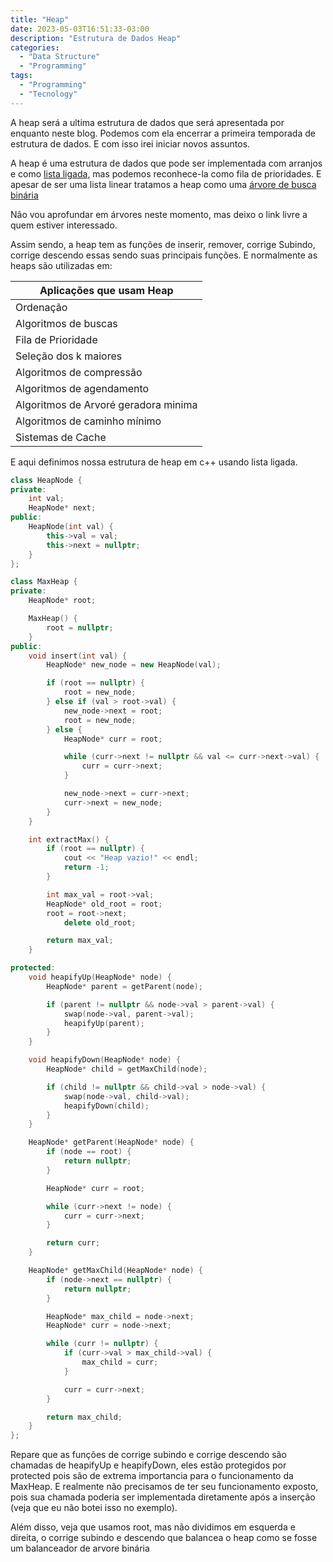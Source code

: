 ```yaml
---
title: "Heap"
date: 2023-05-03T16:51:33-03:00
description: "Estrutura de Dados Heap"
categories:
  - "Data Structure"
  - "Programming"
tags:
  - "Programming"
  - "Tecnology"
---
```


A heap será a ultima estrutura de dados que será apresentada por enquanto neste blog. Podemos com ela encerrar a primeira temporada de estrutura de dados.
E com isso irei iniciar novos assuntos.

A heap é uma estrutura de dados que pode ser implementada com arranjos e como [lista ligada](https://foxtechworld.github.io/lista_ligada/), mas podemos reconhece-la
como fila de prioridades. E apesar de ser uma lista linear tratamos a heap como uma [árvore de busca binária](https://pt.wikipedia.org/wiki/%C3%81rvore_bin%C3%A1ria_de_busca)

Não vou aprofundar em árvores neste momento, mas deixo o link livre a quem estiver interessado.

Assim sendo, a heap tem as funções de inserir, remover, corrige Subindo, corrige descendo essas sendo suas principais funções. E normalmente as heaps são utilizadas em:

| Aplicações que usam Heap             |
|--------------------------------------|
| Ordenação                            |
| Algoritmos de buscas                 |
| Fila de Prioridade                   |
| Seleção dos k maiores                |
| Algoritmos de compressão             |
| Algoritmos de agendamento            |
| Algoritmos de Arvoré geradora minima |
| Algoritmos de caminho mínimo         |
| Sistemas de Cache                    |

E aqui definimos nossa estrutura de heap em c++ usando lista ligada.

```cpp
class HeapNode {
private:
    int val;
    HeapNode* next;
public:
    HeapNode(int val) {
        this->val = val;
        this->next = nullptr;
    }
};

class MaxHeap {
private:
    HeapNode* root;

    MaxHeap() {
        root = nullptr;
    }
public:
    void insert(int val) {
        HeapNode* new_node = new HeapNode(val);

        if (root == nullptr) {
            root = new_node;
        } else if (val > root->val) {
            new_node->next = root;
            root = new_node;
        } else {
            HeapNode* curr = root;

            while (curr->next != nullptr && val <= curr->next->val) {
                curr = curr->next;
            }

            new_node->next = curr->next;
            curr->next = new_node;
        }
    }

    int extractMax() {
        if (root == nullptr) {
            cout << "Heap vazio!" << endl;
            return -1;
        }

        int max_val = root->val;
        HeapNode* old_root = root;
        root = root->next;
	        delete old_root;

        return max_val;
    }

protected:
    void heapifyUp(HeapNode* node) {
        HeapNode* parent = getParent(node);

        if (parent != nullptr && node->val > parent->val) {
            swap(node->val, parent->val);
            heapifyUp(parent);
        }
    }

    void heapifyDown(HeapNode* node) {
        HeapNode* child = getMaxChild(node);

        if (child != nullptr && child->val > node->val) {
            swap(node->val, child->val);
            heapifyDown(child);
        }
    }

    HeapNode* getParent(HeapNode* node) {
        if (node == root) {
            return nullptr;
        }

        HeapNode* curr = root;

        while (curr->next != node) {
            curr = curr->next;
        }

        return curr;
    }

    HeapNode* getMaxChild(HeapNode* node) {
        if (node->next == nullptr) {
            return nullptr;
        }

        HeapNode* max_child = node->next;
        HeapNode* curr = node->next;

        while (curr != nullptr) {
            if (curr->val > max_child->val) {
                max_child = curr;
            }

            curr = curr->next;
        }

        return max_child;
    }
};
```

Repare que as funções de corrige subindo e corrige descendo são chamadas de heapifyUp e heapifyDown, eles estão protegidos por protected pois são de extrema importancia para o funcionamento da MaxHeap.
E realmente não precisamos de ter seu funcionamento exposto, pois sua chamada poderia ser implementada diretamente após a inserção (veja que eu não botei isso no exemplo).

Além disso, veja que usamos root, mas não dividimos em esquerda e direita, o corrige subindo e descendo que balancea o heap como se fosse um balanceador de arvore binária
